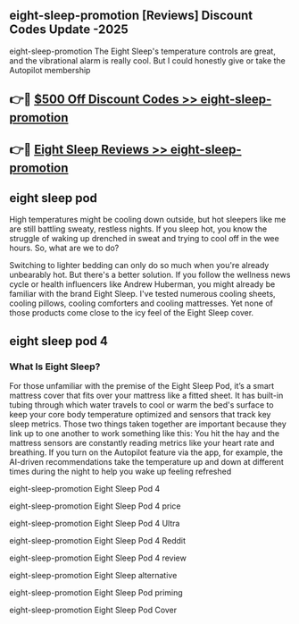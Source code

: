 ## eight-sleep-promotion [Reviews​] Discount Codes Update -2025

eight-sleep-promotion The Eight Sleep's temperature controls are great, and the vibrational alarm is really cool. But I could honestly give or take the Autopilot membership

## 👉🔴 [$500 Off Discount Codes >> eight-sleep-promotion](http://download.freeplayer.one?title=eight-sleep-promotion&ref=18-ES)

## 👉🔴 [Eight Sleep Reviews >> eight-sleep-promotion](http://download.freeplayer.one?title=eight-sleep-promotion&ref=18-ES)

## eight sleep pod

High temperatures might be cooling down outside, but hot sleepers like me are still battling sweaty, restless nights. If you sleep hot, you know the struggle of waking up drenched in sweat and trying to cool off in the wee hours. So, what are we to do?

Switching to lighter bedding can only do so much when you're already unbearably hot. But there's a better solution. If you follow the wellness news cycle or health influencers like Andrew Huberman, you might already be familiar with the brand Eight Sleep. I've tested numerous cooling sheets, cooling pillows, cooling comforters and cooling mattresses. Yet none of those products come close to the icy feel of the Eight Sleep cover.

## eight sleep pod 4

### What Is Eight Sleep?

For those unfamiliar with the premise of the Eight Sleep Pod, it’s a smart mattress cover that fits over your mattress like a fitted sheet. It has built-in tubing through which water travels to cool or warm the bed's surface to keep your core body temperature optimized and sensors that track key sleep metrics. Those two things taken together are important because they link up to one another to work something like this: You hit the hay and the mattress sensors are constantly reading metrics like your heart rate and breathing. If you turn on the Autopilot feature via the app, for example, the AI-driven recommendations take the temperature up and down at different times during the night to help you wake up feeling refreshed

eight-sleep-promotion Eight Sleep Pod 4

eight-sleep-promotion Eight Sleep Pod 4 price

eight-sleep-promotion Eight Sleep Pod 4 Ultra

eight-sleep-promotion Eight Sleep Pod 4 Reddit

eight-sleep-promotion Eight Sleep Pod 4 review

eight-sleep-promotion Eight Sleep alternative

eight-sleep-promotion Eight Sleep Pod priming

eight-sleep-promotion Eight Sleep Pod Cover